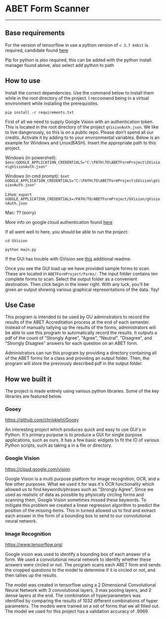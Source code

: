 # ABET Form Scanner
***

## Base requirements

For the version of tensorflow in use a python version of `< 3.7 64bit` is required, candidate found [here](https://www.python.org/downloads/release/python-368/) 

Pip for python is also required, this can be added with the python install manager found above, also select add python to path

## How to use

Install the correct dependencies. Use the command below to install them while in the root directory of the project. I reccomend being in a virtual environment while installing the prerequisites. 

`pip install -r requirements.txt`

First of all we need to supply Google Vision with an authentication token. This is located in the root directory of the project `gVisionAuth.json`. We like to live dangerously, so this is on a public repo. Please don't spend all our credits. Activate it by adding to to your environmental variables. Below is an example for Windows and Linux(BASH). Insert the appropriate path to this project.

Windows (in powershell): `$env:GOOGLE_APPLICATION_CREDENTIALS="C:\PATH\TO\ABETFormProject\GVision\gVisionAuth.json"`

Windows (in cmd prompt): `$set GOOGLE_APPLICATION_CREDENTIALS="C:\PATH\TO\ABETFormProject\GVision\gVisionAuth.json"`

Linux: `export GOOGLE_APPLICATION_CREDENTIALS=/PATH/TO/ABETFormProject/GVision/gVisionAuth.json`

Mac: ?? (sorry)

More info on google cloud authentication found [here](https://cloud.google.com/docs/authentication/getting-started)

If all went well to here, you should be able to run the project: 

`cd GVision`

`python main.py`

If the GUI has trouble with GVision see [this](https://github.com/lucasbwkr/ABETFormProject/blob/master/GVision/GVisionReadme.md) additional readme.

Once you see the GUI load up we have provided sample forms to scan. These are located in `ABETFormProject/Forms/`. The input folder contains ten complete forms to scan. Select the output folder as a convenient destination. Then click begin in the lower right. With any luck, you'll be given an output showing various graphical representations of the data. Yay!

## Use Case

This program is intended to be used by OU adminstrators to record the results of the ABET Accreditation process at the end of each semester. Instead of manually tallying up the results of the forms, administrators will be able to use this program to automatically record the results. It outputs a pdf of the count of "Strongly Agree", "Agree", "Neutral", "Disagree", and "Strongly Disagree" answers for each question on an ABET form. 

Administrators can run this program by providing a directory containing all of the ABET forms for a class and providing an output folder. Then, the program will store the previously described pdf in the output folder.

## How we built it

The project is made entirely using various python libraries. Some of the key libraries are featured below.

### Gooey

https://github.com/chriskiehl/Gooey

An interesting project which produces quick and easy to use GUI's in Python. It's primary purpose is to produce a GUI for single purpose applications, such as ours. It has a few basic widgets to fit the IO of various Python scripts, such as taking a in a file or directory.

### Google Vision

https://cloud.google.com/vision

Google Vision is a multi purpose platform for image recognition, OCR, and a few other purposes. What we used it for was it's OCR functionality which allowed us to find keywords/phrases such as "Strongly Agree". Since we used as realistic of data as possible by physically circling forms and scanning them, Google Vision sometimes missed these keywords. To mitigate this problem we created a linear regression algorithm to predict the position of the missing items. This in turned allowed us to find and extract each answer in the form of a bounding box to send to our convolutional neural network.

### Image Recognition

https://www.tensorflow.org/

Google vision was used to identify a bounding box of each answer of a form. We used a convolutional neural network to identify whether these answers were circled or not. The program scans each ABET form and sends the cropped questions to the model to determine if it is circled or not, and then tallies up the results.


The model was created in tensorflow using a 2 Dimensional Convolutional Neural Network with 3 convolutional layers, 3 max pooling layers, and 2 dense layers at the end. The combination of hyperparameters was identified by comparing the results of 1032 different combinations of hyper parameters. The models were trained on a set of forms that we all filled out. The model we used for this project has a validation accuracy of .9969. 

